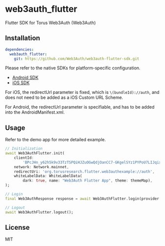 # web3auth_flutter

Flutter SDK for Torus Web3Auth (Web3Auth)

## Installation

```yml
dependencies:
  web3auth_flutter:
    git: https://github.com/Web3Auth/web3auth-flutter-sdk.git
```

Please refer to the native SDKs for platform-specific configuration.

- [Android SDK](https://github.com/Web3Auth/web3auth-android-sdk)
- [iOS SDK](https://github.com/Web3Auth/web3auth-swift-sdk)

For iOS, the redirectUrl parameter is fixed, which is `\(bundleId)://auth`, and does not need to be added as a iOS Custom URL Scheme.

For Android, the redirectUrl parameter is specifiable, and has to be added into the AndroidManifest.xml.

## Usage

Refer to the demo app for more detailed example.

```dart
// Initialization
await Web3AuthFlutter.init(
    clientId:
        'BPcJHn_y62h5k9v33TzTSPQiHJZuOGwQdjOanCC7-GKgelSYz1PYPoU7LIJqix3CGFHLF7IEIvsfQhBF_rx9rUw',
    network: Network.mainnet,
    redirectUri: 'org.torusresearch.flutter.web3authexample://auth',
    whiteLabelData: WhiteLabelData(
        dark: true, name: "Web3Auth Flutter App", theme: themeMap),
);

// Login
final Web3AuthResponse response = await Web3AuthFlutter.login(provider: Provider.google);

// Logout
await Web3AuthFlutter.logout();
```

## License

MIT